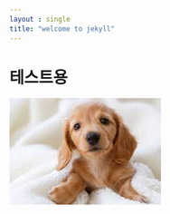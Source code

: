 ```yaml
---
layout : single
title: "welcome to jekyll"
---
```


# 테스트용

![12](../images/2022-11-17-first/12.jpeg)
